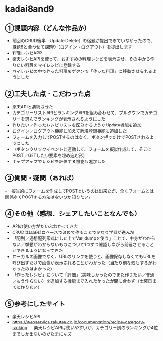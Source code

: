 # kadai8and9
## ①課題内容（どんな作品か）
- 前回のCRUD後半（Update,Delete）の宿題が提出できていなかったので、課題8と合わせて課題9（ログイン・ログアウト）を提出します
- 料理レシピAPP
- 楽天レシピAPIを使って、おすすめの料理レシピを表示させ、その中から作りたい料理をマイレシピに登録する
- マイレシピの中で作った料理をボタンで「作った料理」に移動させられるようにした

## ②工夫した点・こだわった点
- 楽天APIと接続させた
- カテゴリーリストAPIとランキングAPIを組み合わせて、プルダウンでカテゴリーを選んでランキングが表示されるようにした
- 作りたい／作ったレシピリストを区分するようなUpdate機能を追加
- ログイン／ログアウト機能に加えて新規登録機能も追加した
- フォームを入力してPOSTするのはなく、ボタン押すだけでPOSTされるようにした
- （ボタンクリックイベントに連動して、フォームを擬似作成して、そこにPOST／GETしたい要素を埋め込む形）
- ポップアップでレシピを評価する機能も追加した

## ③質問・疑問（あれば）
-　擬似的にフォームを作成してPOSTというのは出来たが、全くフォームとは関係なくPOSTする方法はないのか知りたい。 

## ④その他（感想、シェアしたいことなんでも）
- APIの使い方がだいぶわかってきた
- CRUDはほぼゼロベースで改めて作ることでかなり学習が進んだ
- 「配列／連想配列形式にした上でVar_dumpを使う」ことで、中身がわからない／挙動がわからないものについて1つずつ確認しながら前進させることができるようになってきた
- ローカルの画像でなく、URLのリンクを使うと、画像保存しなくてもURLを呼び出すだけで画像が表示されることがわかった（当たり前な気もするがわかったのはよかった）
- 「作ったレシピ」について「評価」（美味しかったのでまた作りたい／普通／もう作らない）を追加する機能まで入れたかったが間に合わず（土曜日までに作りたい）

## ⑤参考にしたサイト
- 楽天レシピAPI
- https://webservice.rakuten.co.jp/documentation/recipe-category-ranking
　
楽天レシピAPIは使いやすいが、カテゴリー別のランキングが4位までしか出ないのがたまにキズ
 
